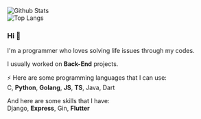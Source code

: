 ![Github Stats](https://github-readme-stats.vercel.app/api?username=code-yeongyu&show_icons=true)<br/>
![Top Langs](https://github-readme-stats.vercel.app/api/top-langs/?username=code-yeongyu)

### Hi 👋
I'm a programmer who loves solving life issues through my codes.

I usually worked on **Back-End** projects.

⚡ Here are some programming languages that I can use:  
C, **Python**, **Golang**, **JS**, **TS**, Java, Dart

And here are some skills that I have:  
Django, **Express**, Gin, **Flutter**

<!--
**code-yeongyu/code-yeongyu** is a ✨ _special_ ✨ repository because its `README.md` (this file) appears on your GitHub profile.

Here are some ideas to get you started:

- 🔭 I’m currently working on ...
- 🌱 I’m currently learning ...
- 👯 I’m looking to collaborate on ...
- 🤔 I’m looking for help with ...
- 💬 Ask me about ...
- 📫 How to reach me: ...
- 😄 Pronouns: ...
- ⚡ Fun fact: ...
-->


